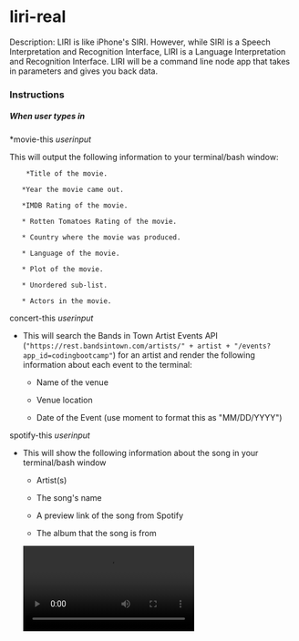
# liri-real

Description: LIRI is like iPhone's SIRI. However, while SIRI is a Speech Interpretation and Recognition Interface, LIRI is a Language Interpretation and Recognition Interface. LIRI will be a command line node app that takes in parameters and gives you back data.


### Instructions 

##### When user types in


*movie-this *userinput*

This will output the following information to your terminal/bash window:

        *Title of the movie.
        
       *Year the movie came out.
  
       *IMDB Rating of the movie.
       
       * Rotten Tomatoes Rating of the movie.
       
       * Country where the movie was produced.
       
       * Language of the movie.
       
       * Plot of the movie.
       
       * Unordered sub-list.
       
       * Actors in the movie.



concert-this *userinput*


* This will search the Bands in Town Artist Events API (`"https://rest.bandsintown.com/artists/" + artist + "/events?app_id=codingbootcamp"`) for an artist and render the following information about each event to the terminal:

     * Name of the venue

     * Venue location

     * Date of the Event (use moment to format this as "MM/DD/YYYY")

spotify-this *userinput*

* This will show the following information about the song in your terminal/bash window

     * Artist(s)

     * The song's name

     * A preview link of the song from Spotify

     * The album that the song is from

     ![](work.mp4)

